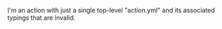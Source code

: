 I'm an action with just a single top-level "action.yml" and its associated typings that are invalid.